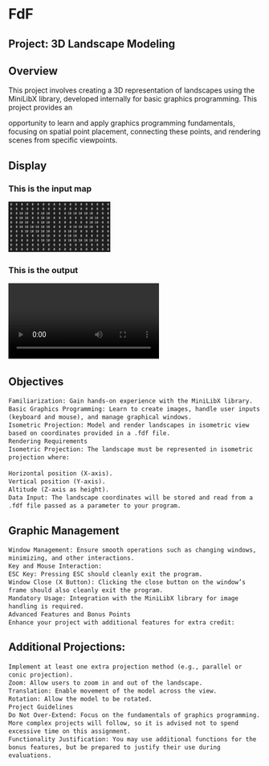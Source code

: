# FdF

## Project: 3D Landscape Modeling


## Overview


This project involves creating a 3D representation of landscapes using the MiniLibX library, developed internally for basic graphics programming. This project provides an

opportunity to learn and apply graphics programming fundamentals, focusing on spatial point placement, connecting these points, and rendering scenes from specific viewpoints.

## Display

### This is the input map

<img src = "img/map42_img.png" height="100">

### This is the output

<video src="img/fFdf_video.mp4" controls>
  Your browser does not support the video tag.
</video>


## Objectives

```
Familiarization: Gain hands-on experience with the MiniLibX library.
Basic Graphics Programming: Learn to create images, handle user inputs (keyboard and mouse), and manage graphical windows.
Isometric Projection: Model and render landscapes in isometric view based on coordinates provided in a .fdf file.
Rendering Requirements
Isometric Projection: The landscape must be represented in isometric projection where:

Horizontal position (X-axis).
Vertical position (Y-axis).
Altitude (Z-axis as height).
Data Input: The landscape coordinates will be stored and read from a .fdf file passed as a parameter to your program.
```

## Graphic Management

```
Window Management: Ensure smooth operations such as changing windows, minimizing, and other interactions.
Key and Mouse Interaction:
ESC Key: Pressing ESC should cleanly exit the program.
Window Close (X Button): Clicking the close button on the window’s frame should also cleanly exit the program.
Mandatory Usage: Integration with the MiniLibX library for image handling is required.
Advanced Features and Bonus Points
Enhance your project with additional features for extra credit:
```

## Additional Projections: 
```
Implement at least one extra projection method (e.g., parallel or conic projection).
Zoom: Allow users to zoom in and out of the landscape.
Translation: Enable movement of the model across the view.
Rotation: Allow the model to be rotated.
Project Guidelines
Do Not Over-Extend: Focus on the fundamentals of graphics programming. More complex projects will follow, so it is advised not to spend excessive time on this assignment.
Functionality Justification: You may use additional functions for the bonus features, but be prepared to justify their use during evaluations.
```
